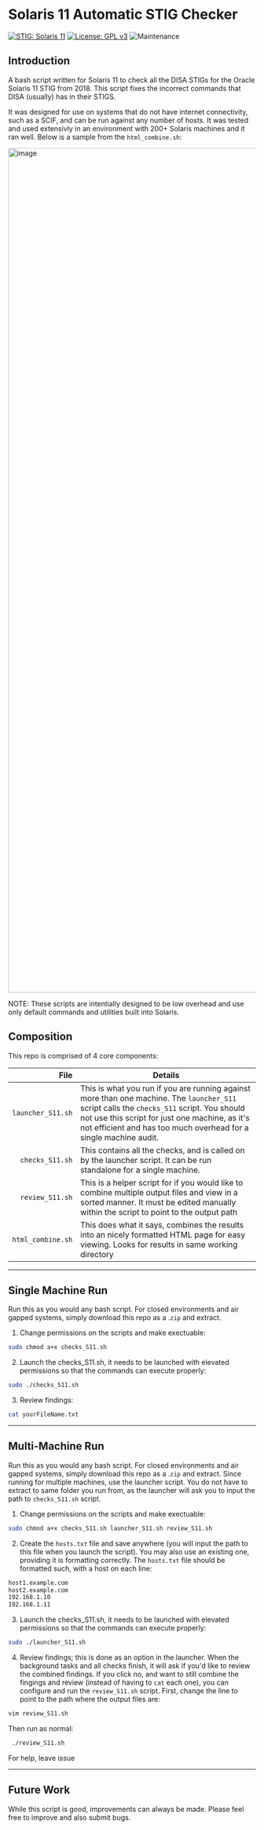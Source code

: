 Solaris 11 Automatic STIG Checker
=========
[![STIG: Solaris 11](https://img.shields.io/badge/STIG-Solaris%2011-informational)](https://ncp.nist.gov/checklist/668/download/10006)
[![License: GPL v3](https://img.shields.io/badge/License-GPLv3-blue.svg)]([https://www.gnu.org/licenses/gpl-3.0](https://github.com/dimaswell/Solaris-11-STIG/blob/main/LICENSE))
![Maintenance](https://img.shields.io/maintenance/yes/2023)

## Introduction

A bash script written for Solaris 11 to check all the DISA STIGs for the Oracle Solaris 11 STIG from 2018. This script fixes the incorrect commands that DISA (usually) has in their STIGS. 

It was designed for use on systems that do not have internet connectivity, such as a SCIF, and can be run against any number of hosts. It was tested and used extensivly in an environment with 200+ Solaris machines and it ran well. Below is a sample from the `html_combine.sh`:

<img width="1720" alt="image" src="https://user-images.githubusercontent.com/41294610/231830166-822e8673-45c6-4c7f-84a6-9500f1f8cae2.png">

NOTE: These scripts are intentially designed to be low overhead and use only default commands and utilities built into Solaris.

## Composition

This repo is comprised of 4 core components: 

| File | Details   |
|-----:|-----------|
| `launcher_S11.sh` | This is what you run if you are running against more than one machine. The `launcher_S11` script calls the `checks_S11` script. You should not use this script for just one machine, as it's not efficient and has too much overhead for a single machine audit. |
| `checks_S11.sh`   | This contains all the checks, and is called on by the launcher script. It can be run standalone for a single machine.    |
| `review_S11.sh`   | This is a helper script for if you would like to combine multiple output files and view in a sorted manner. It must be edited manually within the script to point to the output path       |
| `html_combine.sh` | This does what it says, combines the results into an nicely formatted HTML page for easy viewing. Looks for results in same working directory |

---
## Single Machine Run

Run this as you would any bash script. For closed environments and air gapped systems, simply download this repo as a .`zip` and extract. 

1. Change permissions on the scripts and make exectuable:

```bash
sudo chmod a+x checks_S11.sh
```

2. Launch the checks_S11.sh, it needs to be launched with elevated permissions so that the commands can execute properly:

```bash
sudo ./checks_S11.sh
```

3. Review findings:

```bash
cat yourFileName.txt
```

---

## Multi-Machine Run
Run this as you would any bash script. For closed environments and air gapped systems, simply download this repo as a .`zip` and extract. Since running for multiple machines, use the launcher script. You do not have to extract to same folder you run from, as the launcher will ask you to input the path to `checks_S11.sh` script. 

1. Change permissions on the scripts and make exectuable:

```bash
sudo chmod a+x checks_S11.sh launcher_S11.sh review_S11.sh
```

2. Create the `hosts.txt` file and save anywhere (you will input the path to this file when you launch the script). You may also use an existing one, providing it is formatting correctly. The `hosts.txt` file should be formatted such, with a host on each line:

```bash
host1.example.com
host2.example.com
192.168.1.10
192.168.1.11
```

3. Launch the checks_S11.sh, it needs to be launched with elevated permissions so that the commands can execute properly:

```bash
sudo ./launcher_S11.sh
```

4. Review findings; this is done as an option in the launcher. When the background tasks and all checks finish, it will ask if you'd like to review the combined findings. If you click no, and want to still combine the fingings and review (instead of having to `cat` each one), you can configure and run the `review_S11.sh` script. First, change the line to point to the path where the output files are:

```bash
vim review_S11.sh
```
Then run as normal:

```bash
 ./review_S11.sh
```
For help, leave issue

---

## Future Work
While this script is good, improvements can always be made. Please feel free to improve and also submit bugs. 

